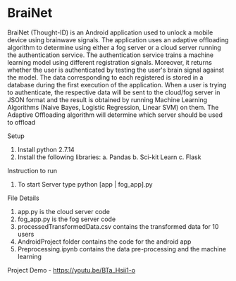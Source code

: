 # BraiNet

BraiNet (Thought-ID) is an Android application used to unlock a mobile device using brainwave signals. 
The application uses an adaptive offloading algorithm to determine using either a fog server or a cloud server running the authentication service. The authentication service trains a machine learning model using different registration signals. 
Moreover, it returns whether the user is authenticated by testing the user's brain signal against the model. 
The data corresponding to each registered is stored in a database during the first execution of the application. 
When a user is trying to authenticate, the respective data will be sent to the cloud/fog server in JSON format and the result is obtained by running Machine Learning Algorithms (Naive Bayes, Logistic Regression, Linear SVM) on them. 
The Adaptive Offloading algorithm will determine which server should be used to offload

Setup
1. Install python 2.7.14
2. Install the following libraries:
  a. Pandas
  b. Sci-kit Learn
  c. Flask

Instruction to run
1. To start Server type python [app | fog_app].py


File Details
1. app.py is the cloud server code
2. fog_app.py is the fog server code
3. processedTransformedData.csv contains the transformed data for 10 users
4. AndroidProject folder contains the code for the android app
5. Preprocessing.ipynb contains the data pre-processing and the machine learning 


Project Demo - https://youtu.be/BTa_Hsii1-o
